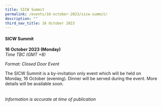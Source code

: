 ```yaml
---
title: SICW Summit
permalink: /events/16-october-2023/sicw-summit/
description: ""
third_nav_title: 16 October 2023
---
```

#### **SICW Summit**

**16 October 2023 (Monday)**  
*Time TBC (GMT +8)*

*Format: Closed Door Event*

The SICW Summit is a by-invitation only event which will be held on Monday, 16 October (evening). Dinner will be served during the event. More details will be available soon.
<br><br><br>
*Information is accurate at time of publication*